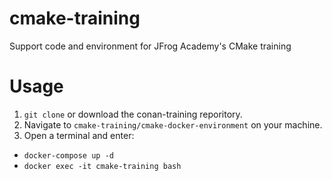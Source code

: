 # cmake-training
Support code and environment for JFrog Academy's CMake training

# Usage
1. `git clone` or download the conan-training reporitory.
2. Navigate to `cmake-training/cmake-docker-environment` on your machine.
3. Open a terminal and enter:
-   `docker-compose up -d`
-   `docker exec -it cmake-training bash`